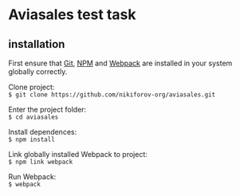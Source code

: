 # Aviasales test task
## installation
First ensure that [Git](https://git-scm.com/), [NPM](https://nodejs.org/) and [Webpack](https://webpack.js.org/) are installed in your system globally correctly.  

Clone project:  
`$ git clone https://github.com/nikiforov-org/aviasales.git`  

Enter the project folder:  
`$ cd aviasales`  

Install dependences:  
`$ npm install`  

Link globally installed Webpack to project:  
`$ npm link webpack`  

Run Webpack:  
`$ webpack`  